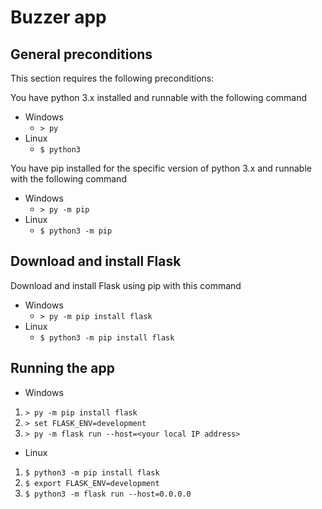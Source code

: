 # Buzzer app
## General preconditions
This section requires the following preconditions:

You have python 3.x installed and runnable with the following command
* Windows
  * `> py`
* Linux
  * `$ python3`
   
You have pip installed for the specific version of python 3.x and runnable with the following command 
* Windows
  * `> py -m pip`
* Linux
  * `$ python3 -m pip`

## Download and install Flask
Download and install Flask using pip with this command
* Windows
  * `> py -m pip install flask`
* Linux
  * `$ python3 -m pip install flask`

## Running the app
* Windows
1) `> py -m pip install flask`
2) `> set FLASK_ENV=development`
3) `> py -m flask run --host=<your local IP address>`

* Linux
1) `$ python3 -m pip install flask`
2) `$ export FLASK_ENV=development`
3) `$ python3 -m flask run --host=0.0.0.0`

